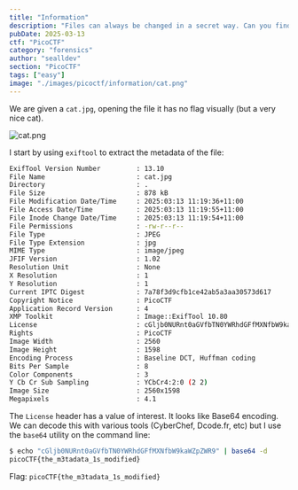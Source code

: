 ```yaml
---
title: "Information"
description: "Files can always be changed in a secret way. Can you find the flag?\n\nHint: Look at the details of the file\nHint: Make sure to submit the flag as `picoCTF{XXXXX}`"
pubDate: 2025-03-13
ctf: "PicoCTF"
category: "forensics"
author: "sealldev"
section: "PicoCTF"
tags: ["easy"]
image: "./images/picoctf/information/cat.png"
---
```


We are given a `cat.jpg`, opening the file it has no flag visually (but a very nice cat).

![cat.png](images/picoctf/information/cat.png)

I start by using `exiftool` to extract the metadata of the file:
```bash
ExifTool Version Number         : 13.10
File Name                       : cat.jpg
Directory                       : .
File Size                       : 878 kB
File Modification Date/Time     : 2025:03:13 11:19:36+11:00
File Access Date/Time           : 2025:03:13 11:19:55+11:00
File Inode Change Date/Time     : 2025:03:13 11:19:54+11:00
File Permissions                : -rw-r--r--
File Type                       : JPEG
File Type Extension             : jpg
MIME Type                       : image/jpeg
JFIF Version                    : 1.02
Resolution Unit                 : None
X Resolution                    : 1
Y Resolution                    : 1
Current IPTC Digest             : 7a78f3d9cfb1ce42ab5a3aa30573d617
Copyright Notice                : PicoCTF
Application Record Version      : 4
XMP Toolkit                     : Image::ExifTool 10.80
License                         : cGljb0NURnt0aGVfbTN0YWRhdGFfMXNfbW9kaWZpZWR9
Rights                          : PicoCTF
Image Width                     : 2560
Image Height                    : 1598
Encoding Process                : Baseline DCT, Huffman coding
Bits Per Sample                 : 8
Color Components                : 3
Y Cb Cr Sub Sampling            : YCbCr4:2:0 (2 2)
Image Size                      : 2560x1598
Megapixels                      : 4.1
```

The `License` header has a value of interest. It looks like Base64 encoding. We can decode this with various tools (CyberChef, Dcode.fr, etc) but I use the `base64` utility on the command line:
```bash
$ echo "cGljb0NURnt0aGVfbTN0YWRhdGFfMXNfbW9kaWZpZWR9" | base64 -d
picoCTF{the_m3tadata_1s_modified}
```

Flag: `picoCTF{the_m3tadata_1s_modified}`
